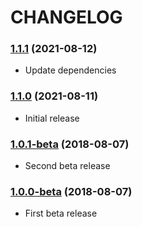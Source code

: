 CHANGELOG
=========

### [1.1.1](https://github.com/webeweb/skidata-library/tree/v1.1.1) (2021-08-12)

- Update dependencies

### [1.1.0](https://github.com/webeweb/skidata-library/tree/v1.1.0) (2021-08-11)

- Initial release

### [1.0.1-beta](https://github.com/webeweb/skidata-library/tree/v1.0.1-beta) (2018-08-07)

- Second beta release

### [1.0.0-beta](https://github.com/webeweb/skidata-library/tree/v1.0.0-beta) (2018-08-07)

- First beta release
